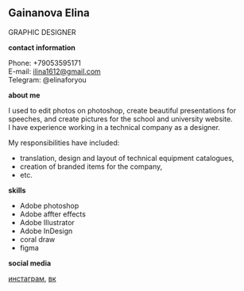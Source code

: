 ## **Gainanova Elina**  

GRAPHIC DESIGNER

 **contact information**


Phone: +79053595171  
E-mail: ilina1612@gmail.com  
Telegram: @elinaforyou

**about me**


I used to edit photos on photoshop, create beautiful presentations for speeches, and create pictures for the school and university website.   
I have experience working in a technical company as a designer. 

My responsibilities have included:   
+ translation, design and layout of technical equipment catalogues, 
+ creation of branded items for the company,
+  etc.

**skills**

+ Adobe photoshop
+ Adobe affter effects
+ Adobe Illustrator
+ Adobe InDesign
+ coral draw
+ figma

**social media**


[инстаграм](https://instagram.com/44x32?igshid=NTc4MTIwNjQ2YQ "inst"), [вк](https://vk.com/id169722144,"вк") 
